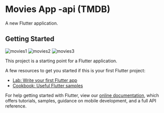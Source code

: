 # Movies App -api (TMDB)

A new Flutter application.

## Getting Started
![movies1](https://user-images.githubusercontent.com/40527788/109400249-4d877680-7950-11eb-9102-75da5152d8cb.PNG)
![movies2](https://user-images.githubusercontent.com/40527788/109400251-4fe9d080-7950-11eb-8e34-4afe0013c9aa.PNG)
![movies3](https://user-images.githubusercontent.com/40527788/109400252-51b39400-7950-11eb-831b-05f988a82818.PNG)

This project is a starting point for a Flutter application.

A few resources to get you started if this is your first Flutter project:

- [Lab: Write your first Flutter app](https://flutter.dev/docs/get-started/codelab)
- [Cookbook: Useful Flutter samples](https://flutter.dev/docs/cookbook)

For help getting started with Flutter, view our
[online documentation](https://flutter.dev/docs), which offers tutorials,
samples, guidance on mobile development, and a full API reference.

